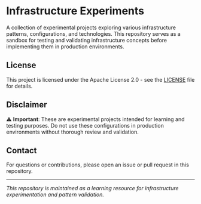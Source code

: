 # Infrastructure Experiments

A collection of experimental projects exploring various infrastructure patterns, configurations, and technologies. This repository serves as a sandbox for testing and validating infrastructure concepts before implementing them in production environments.

## License

This project is licensed under the Apache License 2.0 - see the [LICENSE](LICENSE) file for details.

## Disclaimer

⚠️ **Important**: These are experimental projects intended for learning and testing purposes. Do not use these configurations in production environments without thorough review and validation.

## Contact

For questions or contributions, please open an issue or pull request in this repository.

---

*This repository is maintained as a learning resource for infrastructure experimentation and pattern validation.*
